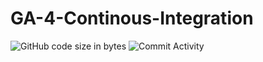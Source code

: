# GA-4-Continous-Integration

![GitHub code size in bytes](https://img.shields.io/github/languages/code-size/ttefera1/GA-4-Continous-Integration)
![Commit Activity](https://img.shields.io/github/commit-activity/m/ttefera1/GA-4-Continous-Integration)
